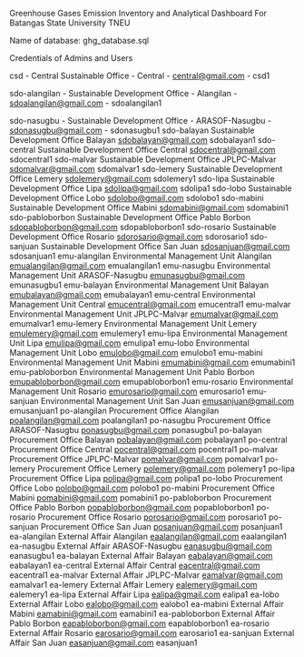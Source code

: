 Greenhouse Gases Emission Inventory and Analytical Dashboard For Batangas State University TNEU 

Name of database: ghg_database.sql

Credentials of Admins and Users


csd - Central Sustainable Office - Central - central@gmail.com - csd1

sdo-alangilan - Sustainable Development Office - Alangilan - sdoalangilan@gmail.com - sdoalangilan1

sdo-nasugbu - Sustainable Development Office - ARASOF-Nasugbu	- sdonasugbu@gmail.com - sdonasugbu1
sdo-balayan	       Sustainable Development Office	       Balayan	                   sdobalayan@gmail.com	            sdobalayan1
sdo-central	       Sustainable Development Office	       Central	                   sdocentral@gmail.com	            sdocentral1
sdo-malvar	       Sustainable Development Office	       JPLPC-Malvar	               sdomalvar@gmail.com	            sdomalvar1
sdo-lemery	       Sustainable Development Office	       Lemery	                     sdolemery@gmail.com	            sdolemery1
sdo-lipa	         Sustainable Development Office	       Lipa	                       sdolipa@gmail.com	              sdolipa1
sdo-lobo	         Sustainable Development Office    	   Lobo	                       sdolobo@gmail.com	              sdolobo1
sdo-mabini	       Sustainable Development Office	       Mabini	                     sdomabini@gmail.com	            sdomabini1
sdo-pabloborbon	   Sustainable Development Office	       Pablo Borbon	               sdopabloborbon@gmail.com	        sdopabloborbon1
sdo-rosario	       Sustainable Development Office	       Rosario	                   sdorosario@gmail.com	            sdorosario1
sdo-sanjuan	       Sustainable Development Office 	     San Juan	                   sdosanjuan@gmail.com	            sdosanjuan1
emu-alangilan	     Environmental Management Unit	       Alangilan	                 emualangilan@gmail.com	          emualangilan1
emu-nasugbu	       Environmental Management Unit	       ARASOF-Nasugbu	             emunasugbu@gmail.com	            emunasugbu1
emu-balayan	       Environmental Management Unit	       Balayan	                   emubalayan@gmail.com	            emubalayan1
emu-central	       Environmental Management Unit	       Central	                   emucentral@gmail.com	            emucentral1
emu-malvar	       Environmental Management Unit	       JPLPC-Malvar                emumalvar@gmail.com	            emumalvar1
emu-lemery	       Environmental Management Unit	       Lemery	                     emulemery@gmail.com	            emulemery1
emu-lipa	         Environmental Management Unit	       Lipa	                       emulipa@gmail.com	              emulipa1
emu-lobo	         Environmental Management Unit	       Lobo                    	   emulobo@gmail.com	              emulobo1
emu-mabini	       Environmental Management Unit	       Mabini	                     emumabini@gmail.com	            emumabini1
emu-pabloborbon    Environmental Management Unit	       Pablo Borbon	               emupabloborbon@gmail.com	        emupabloborbon1
emu-rosario	       Environmental Management Unit	       Rosario	                   emurosario@gmail.com	            emurosario1
emu-sanjuan	       Environmental Management Unit	       San Juan	                   emusanjuan@gmail.com	            emusanjuan1
po-alangilan	     Procurement Office	                   Alangilan	                 poalangilan@gmail.com	          poalangilan1
po-nasugbu	       Procurement Office	                   ARASOF-Nasugbu	             ponasugbu@gmail.com	            ponasugbu1
po-balayan       	 Procurement Office	                   Balayan	                   pobalayan@gmail.com	            pobalayan1
po-central	       Procurement Office	                   Central	                   pocentral@gmail.com	            pocentral1
po-malvar	         Procurement Office	                   JPLPC-Malvar	               pomalvar@gmail.com	              pomalvar1
po-lemery	         Procurement Office	                   Lemery    	                 polemery@gmail.com              	polemery1
po-lipa	           Procurement Office	                   Lipa	                       polipa@gmail.com	                polipa1
po-lobo	           Procurement Office	                   Lobo	                       polobo@gmail.com	                polobo1
po-mabini        	 Procurement Office  	                 Mabini	                     pomabini@gmail.com	              pomabini1
po-pabloborbon	   Procurement Office	                   Pablo Borbon	               popabloborbon@gmail.com	        popabloborbon1
po-rosario	       Procurement Office	                   Rosario	                   porosario@gmail.com	            porosario1
po-sanjuan	       Procurement Office	                   San Juan	                   posanjuan@gmail.com	            posanjuan1
ea-alangilan	     External Affair	                     Alangilan	                 eaalangilan@gmail.com	          eaalangilan1
ea-nasugbu	       External Affair	                     ARASOF-Nasugbu	             eanasugbu@gmail.com	            eanasugbu1
ea-balayan	       External Affair	                     Balayan	                   eabalayan@gmail.com	            eabalayan1
ea-central	       External Affair	                     Central	                   eacentral@gmail.com	            eacentral1
ea-malvar          External Affair	                     JPLPC-Malvar	               eamalvar@gmail.com	              eamalvar1
ea-lemery          External Affair	                     Lemery	                     ealemery@gmail.com	              ealemery1
ea-lipa	           External Affair	                     Lipa	                       ealipa@gmail.com	                ealipa1
ea-lobo	           External Affair	                     Lobo	                       ealobo@gmail.com	                ealobo1
ea-mabini	         External Affair	                     Mabini	                     eamabini@gmail.com	              eamabini1
ea-pabloborbon	   External Affair	                     Pablo Borbon	               eapabloborbon@gmail.com	        eapabloborbon1
ea-rosario	       External Affair	                     Rosario	                   earosario@gmail.com	            earosario1
ea-sanjuan	       External Affair	                     San Juan	                   easanjuan@gmail.com	            easanjuan1








